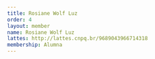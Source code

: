 ```yaml
---
title: Rosiane Wolf Luz
order: 4
layout: member
name: Rosiane Wolf Luz
lattes: http://lattes.cnpq.br/9689043966714318
membership: Alumna
---
```


